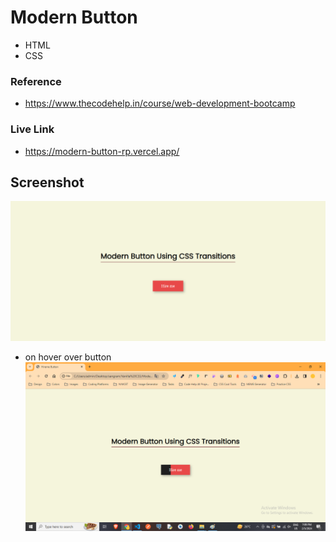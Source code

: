 # Modern Button

- HTML
- CSS

### Reference
- https://www.thecodehelp.in/course/web-development-bootcamp


### Live Link

- https://modern-button-rp.vercel.app/





## Screenshot


![App Screenshot](https://github.com/Rahul-Bhutaiya/Modern-Button/blob/main/project-screenshot/modern-button.png?raw=true)

- on hover over button
![App Screenshot](https://github.com/Rahul-Bhutaiya/Modern-Button/blob/main/project-screenshot/modern-button-on-hover.png?raw=true)



